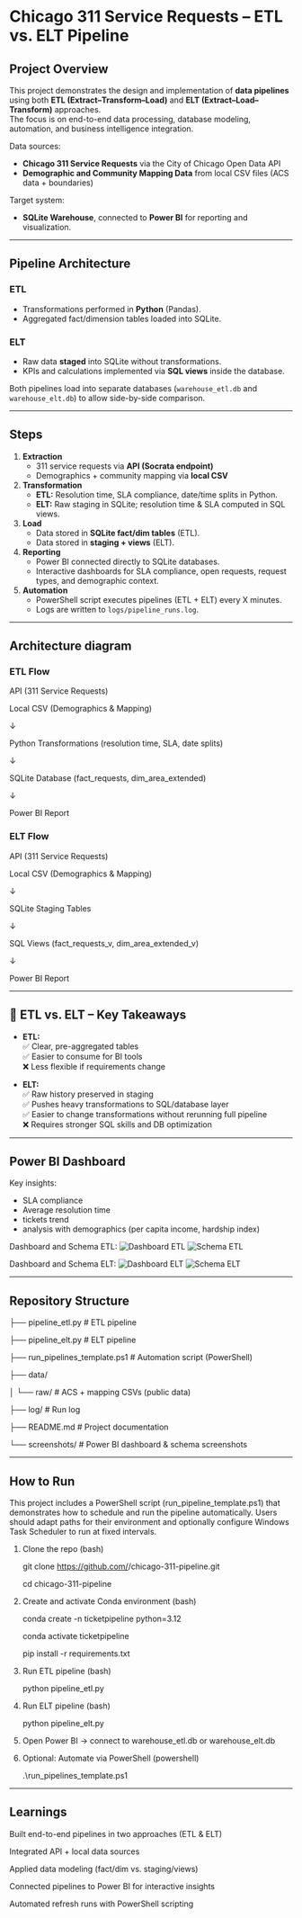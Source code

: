 # Chicago 311 Service Requests – ETL vs. ELT Pipeline

## Project Overview
This project demonstrates the design and implementation of **data pipelines** using both **ETL (Extract–Transform–Load)** and **ELT (Extract–Load–Transform)** approaches.  
The focus is on end-to-end data processing, database modeling, automation, and business intelligence integration.

Data sources:
- **Chicago 311 Service Requests** via the City of Chicago Open Data API
- **Demographic and Community Mapping Data** from local CSV files (ACS data + boundaries)

Target system:
- **SQLite Warehouse**, connected to **Power BI** for reporting and visualization.

---

## Pipeline Architecture
### ETL
- Transformations performed in **Python** (Pandas).
- Aggregated fact/dimension tables loaded into SQLite.

### ELT
- Raw data **staged** into SQLite without transformations.
- KPIs and calculations implemented via **SQL views** inside the database.

 Both pipelines load into separate databases (`warehouse_etl.db` and `warehouse_elt.db`) to allow side-by-side comparison.

---

## Steps
1. **Extraction**
   - 311 service requests via **API (Socrata endpoint)**
   - Demographics + community mapping via **local CSV**
2. **Transformation**
   - **ETL:** Resolution time, SLA compliance, date/time splits in Python.
   - **ELT:** Raw staging in SQLite; resolution time & SLA computed in SQL views.
3. **Load**
   - Data stored in **SQLite fact/dim tables** (ETL).
   - Data stored in **staging + views** (ELT).
4. **Reporting**
   - Power BI connected directly to SQLite databases.
   - Interactive dashboards for SLA compliance, open requests, request types, and demographic context.
5. **Automation**
   - PowerShell script executes pipelines (ETL + ELT) every X minutes.
   - Logs are written to `logs/pipeline_runs.log`.
  
---

## Architecture diagram
  
### ETL Flow

API (311 Service Requests)

Local CSV (Demographics & Mapping)

↓

Python Transformations (resolution time, SLA, date splits)

↓

SQLite Database (fact_requests, dim_area_extended)

↓

Power BI Report

### ELT Flow

API (311 Service Requests)

Local CSV (Demographics & Mapping)

↓

SQLite Staging Tables

↓

SQL Views (fact_requests_v, dim_area_extended_v)

↓

Power BI Report

---

## 📑 ETL vs. ELT – Key Takeaways
- **ETL:**  
  ✅ Clear, pre-aggregated tables  
  ✅ Easier to consume for BI tools  
  ❌ Less flexible if requirements change  

- **ELT:**  
  ✅ Raw history preserved in staging  
  ✅ Pushes heavy transformations to SQL/database layer  
  ✅ Easier to change transformations without rerunning full pipeline  
  ❌ Requires stronger SQL skills and DB optimization  

---

## Power BI Dashboard
Key insights:
- SLA compliance
- Average resolution time
- tickets trend
- analysis with demographics (per capita income, hardship index)

Dashboard and Schema ETL:
![Dashboard ETL](screenshot/ETL_dashboard.png)
![Schema ETL](screenshot/model_ETL.png)

Dashboard and Schema ELT:
![Dashboard ELT](screenshot/ELT_dashboard.png)
![Schema ELT](screenshot/model_ELT.png)

---

## Repository Structure

├── pipeline_etl.py # ETL pipeline

├── pipeline_elt.py # ELT pipeline

├── run_pipelines_template.ps1 # Automation script (PowerShell)

├── data/

│ └── raw/ # ACS + mapping CSVs (public data)

├── log/ # Run log

├── README.md # Project documentation

└── screenshots/ # Power BI dashboard & schema screenshots

---

## How to Run

This project includes a PowerShell script (run_pipeline_template.ps1) that demonstrates how to schedule and run the pipeline automatically.
Users should adapt paths for their environment and optionally configure Windows Task Scheduler to run at fixed intervals.

1. Clone the repo (bash) 

   git clone https://github.com/<your-username>/chicago-311-pipeline.git
   
   cd chicago-311-pipeline

2. Create and activate Conda environment (bash)

   conda create -n ticketpipeline python=3.12
   
   conda activate ticketpipeline
   
   pip install -r requirements.txt

3. Run ETL pipeline (bash)

   python pipeline_etl.py

4. Run ELT pipeline (bash)

   python pipeline_elt.py

5. Open Power BI → connect to warehouse_etl.db or warehouse_elt.db

6. Optional: Automate via PowerShell (powershell)

     .\run_pipelines_template.ps1

---

## Learnings

Built end-to-end pipelines in two approaches (ETL & ELT)

Integrated API + local data sources

Applied data modeling (fact/dim vs. staging/views)

Connected pipelines to Power BI for interactive insights

Automated refresh runs with PowerShell scripting
   

